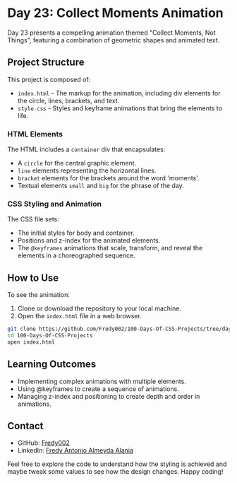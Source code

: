 # Day 23: Collect Moments Animation

Day 23 presents a compelling animation themed "Collect Moments, Not Things", featuring a combination of geometric shapes and animated text.

## Project Structure

This project is composed of:

- `index.html` - The markup for the animation, including div elements for the circle, lines, brackets, and text.
- `style.css` - Styles and keyframe animations that bring the elements to life.

### HTML Elements

The HTML includes a `container` div that encapsulates:

- A `circle` for the central graphic element.
- `line` elements representing the horizontal lines.
- `bracket` elements for the brackets around the word 'moments'.
- Textual elements `small` and `big` for the phrase of the day.

### CSS Styling and Animation

The CSS file sets:

- The initial styles for body and container.
- Positions and z-index for the animated elements.
- The `@keyframes` animations that scale, transform, and reveal the elements in a choreographed sequence.

## How to Use

To see the animation:

1. Clone or download the repository to your local machine.
2. Open the `index.html` file in a web browser.

```bash
git clone https://github.com/Fredy002/100-Days-Of-CSS-Projects/tree/day_21-30/day_23
cd 100-Days-Of-CSS-Projects
open index.html
```

## Learning Outcomes

- Implementing complex animations with multiple elements.
- Using @keyframes to create a sequence of animations.
- Managing z-index and positioning to create depth and order in animations.

## Contact

- GitHub: [Fredy002](https://github.com/Fredy002)
- LinkedIn: [Fredy Antonio Almeyda Alania](https://www.linkedin.com/in/fredy-antonio-almeyda-alania/)

Feel free to explore the code to understand how the styling is achieved and maybe tweak some values to see how the design changes. Happy coding!

